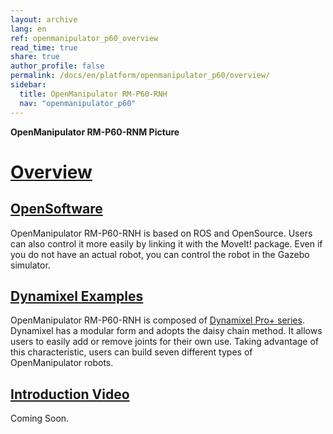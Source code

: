 ```yaml
---
layout: archive
lang: en
ref: openmanipulator_p60_overview
read_time: true
share: true
author_profile: false
permalink: /docs/en/platform/openmanipulator_p60/overview/
sidebar:
  title: OpenManipulator RM-P60-RNH
  nav: "openmanipulator_p60"
---
```


**OpenManipulator RM-P60-RNM Picture**

# [Overview](#overview)

## [OpenSoftware](#opensoftware)
OpenManipulator RM-P60-RNH is based on ROS ​and OpenSource. Users can also control it more easily by linking it with the MoveIt! package. Even if you do not have an actual robot, you can control the robot in the Gazebo simulator​.

## [Dynamixel Examples](#dynamixel-examples)
OpenManipulator RM-P60-RNH is composed of [Dynamixel Pro+ series](/docs/en/dxl/pro_plus/). Dynamixel has a modular form and adopts the daisy chain method. It allows users to easily add or remove joints for their own use. Taking advantage of this characteristic, users can build seven different types of OpenManipulator robots.

## [Introduction Video](#introduction-video)
Coming Soon.
